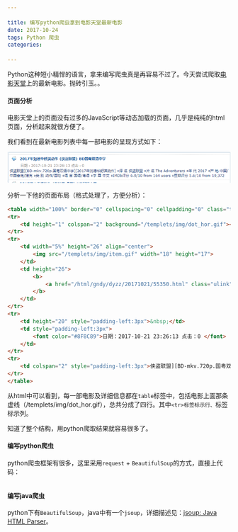 ```yaml
---

title: 编写python爬虫拿到电影天堂最新电影
date: 2017-10-24
tags: Python 爬虫
categories: 

---
```


Python这种短小精悍的语言，拿来编写爬虫真是再容易不过了。今天尝试爬取[电影天堂](http://www.dytt8.net/html/gndy/dyzz/index.html)上的最新电影。抛砖引玉。。

#### 页面分析

电影天堂上的页面没有过多的JavaScript等动态加载的页面，几乎是纯纯的html页面，分析起来就很方便了。

我们看到在最新电影列表中每一部电影的呈现方式如下：

![](./images/dytt.png)

分析一下他的页面布局（格式处理了，方便分析）：

```html
<table width="100%" border="0" cellspacing="0" cellpadding="0" class="tbspan" style="margin-top:6px">
<tr> 
	<td height="1" colspan="2" background="/templets/img/dot_hor.gif"></td>
</tr>
<tr> 
	<td width="5%" height="26" align="center">
		<img src="/templets/img/item.gif" width="18" height="17">
	</td>
	<td height="26">
		<b>
			<a href="/html/gndy/dyzz/20171021/55350.html" class="ulink">2017年刘德华舒淇动作《侠盗联盟》BD国粤双语中字</a>
		</b>
	</td>
</tr>
<tr> 
	<td height="20" style="padding-left:3px">&nbsp;</td>
	<td style="padding-left:3px">
		<font color="#8F8C89">日期：2017-10-21 23:26:13 点击：0 </font>
	</td>
</tr>
<tr> 
	<td colspan="2" style="padding-left:3px">侠盗联盟][BD-mkv.720p.国粤双语中字][2017年刘德华舒淇动作] ◎译 名 侠盗联盟 ◎片 名 The Adventurers ◎年 代 2017 ◎产 地 中国/中国香港/捷克 ◎类 别 动作/冒险 ◎语 言 国语/粤语 ◎字 幕 中文 ◎IMDb评分 6.9/10 from 164 users ◎豆瓣评分 5.6/10 from 19,372</td>
</tr>
</table>
```

从html中可以看到，每一部电影及详细信息都在`table`标签中，包括电影上面那条虚线（/templets/img/dot_hor.gif），总共分成了四行。其中`<tr>标签标示行、`<td>标签标示列。

知道了整个结构，用python爬取结果就容易很多了。

#### 编写python爬虫

python爬虫框架有很多，这里采用`request` + `BeautifulSoup`的方式，直接上代码：

```python

```

#### 编写java爬虫

python下有`BeautifulSoup`，java中有一个`jsoup`，详细描述见：[jsoup: Java HTML Parser](https://jsoup.org/)。

